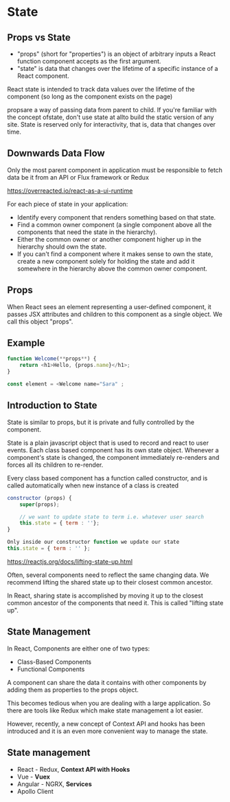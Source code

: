 # State

## Props vs State

- "props" (short for "properties") is an object of arbitrary inputs a React function component accepts as the first argument.
- "state" is data that changes over the lifetime of a specific instance of a React component.

React state is intended to track data values over the lifetime of the component (so long as the component exists on the page)

propsare a way of passing data from parent to child. If you're familiar with the concept ofstate, don't use state at allto build the static version of any site. State is reserved only for interactivity, that is, data that changes over time.

## Downwards Data Flow

Only the most parent component in application must be responsible to fetch data be it from an API or Flux framework or Redux

https://overreacted.io/react-as-a-ui-runtime

For each piece of state in your application:

- Identify every component that renders something based on that state.
- Find a common owner component (a single component above all the components that need the state in the hierarchy).
- Either the common owner or another component higher up in the hierarchy should own the state.
- If you can't find a component where it makes sense to own the state, create a new component solely for holding the state and add it somewhere in the hierarchy above the common owner component.

## Props

When React sees an element representing a user-defined component, it passes JSX attributes and children to this component as a single object. We call this object "props".

## Example

```js
function Welcome(**props**) {
    return <h1>Hello, {props.name}</h1>;
}

const element = <Welcome name="Sara" ;
```

## Introduction to State

State is similar to props, but it is private and fully controlled by the component.

State is a plain javascript object that is used to record and react to user events. Each class based component has its own state object. Whenever a component's state is changed, the component immediately re-renders and forces all its children to re-render.

Every class based component has a function called constructor, and is called automatically when new instance of a class is created

```js
constructor (props) {
    super(props);

    // we want to update state to term i.e. whatever user search
    this.state = { term : ''};
}

Only inside our constructor function we update our state
this.state = { term : '' };
```

https://reactjs.org/docs/lifting-state-up.html

Often, several components need to reflect the same changing data. We recommend lifting the shared state up to their closest common ancestor.

In React, sharing state is accomplished by moving it up to the closest common ancestor of the components that need it. This is called "lifting state up".

## State Management

In React, Components are either one of two types:

- Class-Based Components
- Functional Components

A component can share the data it contains with other components by adding them as properties to the props object.

This becomes tedious when you are dealing with a large application. So there are tools like Redux which make state management a lot easier.

However, recently, a new concept of Context API and hooks has been introduced and it is an even more convenient way to manage the state.

## State management

- React - Redux, **Context API with Hooks**
- Vue - **Vuex**
- Angular - NGRX, **Services**
- Apollo Client
